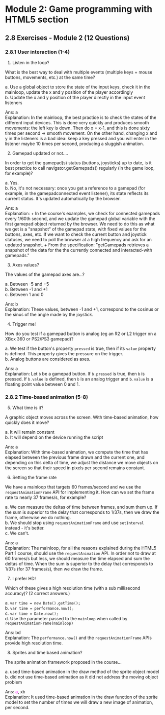 # Module 2: Game programming with HTML5 section


## 2.8 Exercises - Module 2 (12 Questions)

### 2.8.1 User interaction (1-4)

1. Listen in the loop?

  What is the best way to deal with multiple events (multiple keys + mouse buttons, movements, etc.) at the same time?

  a. Use a global object to store the state of the input keys, check it in the mainloop, update the x and y position of the player accordingly<br>
  b. Update the x and y position of the player directly in the input event listeners<br>

  Ans: a<br>
  Explanation: In the mainloop, the best practice is to check the states of the different input devices. This is done very quickly and produces smooth movements: the left key is down. Then do x = x-1, and this is done sixty times per second -> smooth movement. On the other hand, changing x and y in the listeners is a bad idea: keep a key pressed and you will enter in the listener maybe 10 times per second, producing a sluggish animation.


2. Gamepad updated or not....

  In order to get the gamepad(s) status (buttons, joysticks) up to date, is it best practice to call navigator.getGamepads() regularly (in the game loop, for example)?

  a. Yes.<br>
  b. No, it's not necessary: once you get a reference to a gamepad (for example, in the gamepadconnected event listener), its state reflects its current status. It's updated automatically by the browser.<br>

  Ans: a<br>
  Explanation:
    + In the course's examples, we check for connected gamepads every 1/60th second, and we update the gamepad global variable with the first gamepad object returned by the browser. We need to do this as what we get is a "snapshot" of the gamepad state, with fixed values for the buttons, axes, etc. If we want to check the current button and joystick statuses, we need to poll the browser at a high frequency and ask for an updated snapshot.
    + From the specification: "getGamepads retrieves a snapshot of the data for the the currently connected and interacted-with gamepads."


3. Axes values?

  The values of the gamepad axes are...?

  a. Between -5 and +5<br>
  b. Between -1 and +1<br>
  c. Between 1 and 0<br>

  Ans: b<br>
  Explanation: These values, between -1 and +1, correspond to the cosinus or the sinus of the angle made by the joystick.


4. Trigger me!

  How do you test if a gamepad button is analog (eg an R2 or L2 trigger on a XBox 360 or PS2/PS3 gamepad)?

  a. We test if the button's property `pressed` is true, then if its `value` property is defined. This property gives the pressure on the trigger.<br>
  b. Analog buttons are considered as axes.<br>

  Ans: a<br>
  Explanation: Let `b` be a gamepad button. If `b.pressed` is true, then `b` is pressed. If `b.value` is defined, then `b` is an analog trigger and `b.value` is a floating point value between 0 and 1.


### 2.8.2 Time-based animation (5-8)

5. What time is it?

  A graphic object moves across the screen. With time-based animation, how quickly does it move?

  a. It will remain constant<br>
  b. It will depend on the device running the script<br>

  Ans: a<br>
  Explanation: With time-based animation, we compute the time that has elapsed between the previous frame drawn and the current one, and depending on this delta of time, we adjust the distance we move objects on the screen so that their speed in pixels per second remains constant.


6. Setting the frame rate

  We have a mainloop that targets 60 frames/second and we use the `requestAnimationFrame` API for implementing it. How can we set the frame rate to nearly 37 frames/s, for example?

  a. We can measure the deltas of time between frames, and sum them up. If the sum is superior to the delay that corresponds to 1/37s, then we draw the frame, otherwise we do nothing.<br>
  b. We should stop using `requestAnimationFrame` and use `setInterval` instead - it's better.<br>
  c. We can't.<br>

  Ans: a<br>
  Explanation: The mainloop, for all the reasons explained during the HTML5 Part 1 course, should use the `requestAnimation` API. In order not to draw at 60 frames/s but less, we should measure the time elapsed and sum the deltas of time. When the sum is superior to the delay that corresponds to 1/37s (for 37 frames/s), then we draw the frame.


7. I prefer HD!

  Which of these gives a high resolution time (with a sub millisecond accuracy)? (2 correct answers.)

  a. `var time = new Date().getTime();`<br>
  b. `var time = performance.now();`<br>
  c. `var time = Date.now();`<br>
  d. Use the parameter passed to the `mainloop` when called by `requestAnimationFrame(mainloop)`<br>

  Ans: bd<br>
  Explanation: The `performance.now()` and the `requestAnimationFrame` APIs provide high resolution time.


8. Sprites and time based animation?

  The sprite animation framework proposed in the course...

  a. used time-based animation in the draw method of the sprite object model<br>
  b. did not use time-based animation as it did not address the moving object problem<br>

  Ans: <font style="color: magenta;">a</font>, xb<br>
  Explanation: It used time-based animation in the draw function of the sprite model to set the number of times we will draw a new image of animation, per second.







